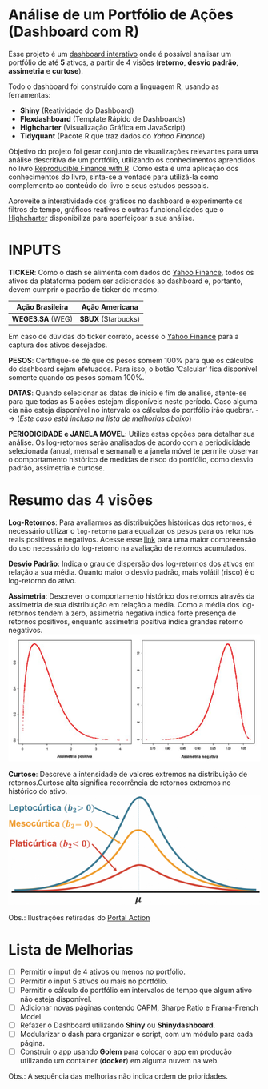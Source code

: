 # Análise de um Portfólio de Ações (Dashboard com R)
Esse projeto é um [dashboard interativo](https://augustoleal.shinyapps.io/Portf_Analysis_ACL/) onde é possível analisar um portfólio de até **5** ativos, a partir de 4 visões (**retorno**, **desvio padrão**, **assimetria** e **curtose**).

 Todo o dashboard foi construído com a linguagem R, usando as ferramentas:
- **Shiny** (Reatividade do Dashboard)
- **Flexdashboard** (Template Rápido de Dashboards)
- **Highcharter** (Visualização Gráfica em JavaScript)
- **Tidyquant** (Pacote R que traz dados do *Yahoo Finance*)

Objetivo do projeto foi gerar conjunto de visualizações relevantes para uma análise descritiva de um portfólio, utilizando os conhecimentos aprendidos no livro [Reproducible Finance with R](http://www.reproduciblefinance.com/). 
Como esta é uma aplicação dos conhecimentos do livro, sinta-se a vontade para utilizá-la como complemento ao conteúdo do livro e seus estudos pessoais. 

Aproveite a interatividade dos gráficos no dashboard e experimente os filtros de tempo, gráficos reativos e outras funcionalidades que o [Highcharter](http://jkunst.com/highcharter/) disponibiliza para aperfeiçoar a sua análise.  

# INPUTS
**TICKER**: Como o dash se alimenta com dados do [Yahoo Finance](https://finance.yahoo.com/), todos os ativos da plataforma podem ser adicionados ao dashboard e, portanto, devem cumprir o padrão de ticker do mesmo.

Ação Brasileira | Ação Americana
--------------- | ----------------
**WEGE3\.SA** (WEG) | **SBUX** (Starbucks)

Em caso de dúvidas do ticker correto, acesse o [Yahoo Finance](https://finance.yahoo.com/) para a captura dos ativos desejados.

**PESOS**: Certifique-se de que os pesos somem 100% para que os cálculos do dashboard sejam efetuados. Para isso, o botão 'Calcular' fica disponível somente quando os pesos somam 100%.

**DATAS**: Quando selecionar as datas de início e fim de análise, atente-se para que todas as 5 ações estejam disponíveis neste período. Caso alguma cia não esteja disponível no intervalo os cálculos do portfólio irão quebrar. --> (*Este caso está incluso na lista de melhorias abaixo*)

**PERIODICIDADE e JANELA MÓVEL**: Utilize estas opções para detalhar sua análise. Os log-retornos serão analisados de acordo com a periodicidade selecionada (anual, mensal e semanal) e a janela móvel te permite observar o comportamento histórico de medidas de risco do portfólio, como desvio padrão, assimetria e curtose. 

# Resumo das 4 visões
**Log-Retornos**: Para avaliarmos as distribuições históricas dos retornos, é necessário utilizar o `log-retorno` para equalizar os pesos para os retornos reais positivos e negativos. Acesse esse [link](http://ferramentasdoinvestidor.com.br/dicas-de-excel/entenda-o-log-retorno/) para uma maior compreensão do uso necessário do log-retorno na avaliação de retornos acumulados.  

**Desvio Padrão**:  Indica o grau de dispersão dos log-retornos dos ativos em relação a sua média. Quanto maior o desvio padrão, mais volátil (risco) é o log-retorno do ativo.

**Assimetria**: Descrever o comportamento histórico dos retornos através da assimetria de sua distribuição em relação a média. Como a média dos log-retornos tendem a zero, assimetria negativa indica forte presença de retornos positivos, enquanto assimetria positiva indica grandes retorno negativos. ![](./imgs/assim.JPG)

**Curtose**: Descreve a intensidade de valores extremos na distribuição de retornos.Curtose alta significa recorrência de retornos extremos no histórico do ativo.![](./imgs/curtose.png)

Obs.: Ilustrações retiradas do [Portal Action](http://www.portalaction.com.br/)

# Lista de Melhorias
- [ ] Permitir o input de 4 ativos ou menos no portfólio.
- [ ] Permitir o input 5 ativos ou mais no portfólio.
- [ ] Permitir o cálculo do portfólio em intervalos de tempo que algum  ativo não esteja disponível.
- [ ] Adicionar novas páginas contendo CAPM, Sharpe Ratio e Frama-French Model
- [ ] Refazer o Dashboard utilizando **Shiny** ou **Shinydashboard**.
- [ ] Modularizar o dash para organizar o script, com um módulo para cada página.
- [ ] Construir o app usando **Golem** para colocar o app em produção utilizando um container (**docker**)  em alguma nuvem na web. 

Obs.: A sequência das melhorias não indica ordem de prioridades.